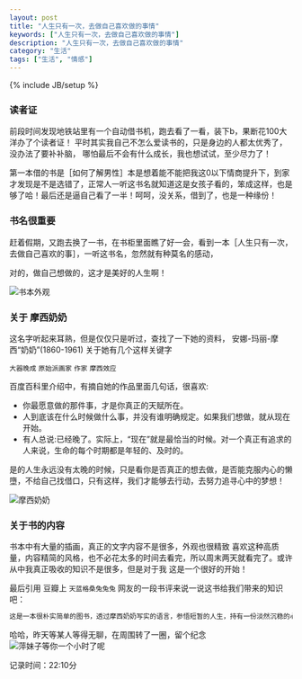 ```yaml
---
layout: post
title: "人生只有一次，去做自己喜欢做的事情"
keywords: ["人生只有一次，去做自己喜欢做的事情"]
description: "人生只有一次，去做自己喜欢做的事情"
category: "生活"
tags: ["生活", "情感"]
---
```

{% include JB/setup %}


### 读者证

前段时间发现地铁站里有一个自动借书机，跑去看了一看，装下b，果断花100大洋办了个读者证！
平时其实我自己不怎么爱读书的，只是身边的人都太优秀了，没办法了要补补脑，
哪怕最后不会有什么成长，我也想试试，至少尽力了！

第一本借的书是［如何了解男性］本是想着能不能把我这0以下情商提升下，到家才发现是不是选错了，正常人一听这书名就知道这是女孩子看的，笨成这样，也是够了哈！最后还是逼自己看了一半！呵呵，没关系，借到了，也是一种缘份！


### 书名很重要

赶着假期，又跑去换了一书，在书柜里面瞧了好一会，看到一本［人生只有一次，去做自己喜欢的事］，一听这书名，忽然就有种莫名的感动，

对的，做自己想做的，这才是美好的人生啊！

![书本外观](https://img.alicdn.com/imgextra/i1/1819728314/TB2GM5ZXVXXXXbOXpXXXXXXXXXX_!!1819728314.jpg)


### 关于 摩西奶奶

这名字听起来耳熟，但是仅仅只是听过，查找了一下她的资料，
安娜-玛丽-摩西“奶奶”(1860-1961)
关于她有几个这样关键字 

`大器晚成` 
`原始派画家` 
`作家` 
`摩西效应`

百度百科里介绍中，有摘自她的作品里面几句话，很喜欢:

* 你最愿意做的那件事，才是你真正的天赋所在。
* 人到底该在什么时候做什么事，并没有谁明确规定。如果我们想做，就从现在开始。
* 有人总说:已经晚了。实际上，“现在”就是最恰当的时候。对一个真正有追求的人来说，生命的每个时期都是年轻的、及时的。


是的人生永远没有太晚的时候，只是看你是否真正的想去做，是否能克服内心的懒墮，不给自己找借口，只有这样，我们才能够去行动，去努力追寻心中的梦想！

![摩西奶奶](https://img.alicdn.com/imgextra/i3/1819728314/TB2LxSXXpXXXXbeXFXXXXXXXXXX_!!1819728314.jpg)


### 关于书的内容

书本中有大量的插画，真正的文字内容不是很多，外观也很精致
喜欢这种高质量，内容精简的风格，也不必花太多的时间去看完，所以周末两天就看完了。或许从中我真正吸收的知识不是很多，但是对于我
这是一个很好的开始！

最后引用 豆瓣上 `天蓝格桑兔兔兔` 网友的一段书评来说一说这书给我们带来的知识吧：

```php
这是一本很朴实简单的图书，透过摩西奶奶写实的语言，参悟短暂的人生，持有一份淡然沉稳的心，度过每一天吧！抛开一切浮华慵散的事物，回归真我
```


哈哈，昨天等某人等得无聊，在周围转了一圈，留个纪念
![萍妹子等你一个小时了呢](https://img.alicdn.com/imgextra/i1/1819728314/TB2_UtJmXXXXXawXpXXXXXXXXXX_!!1819728314.jpg)

记录时间：22:10分
